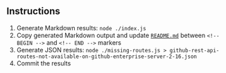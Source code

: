 ## Instructions

1. Generate Markdown results: `node ./index.js`
1. Copy generated Markdown output and update [`README.md`](README.md) between `<!-- BEGIN -->` and `<!-- END -->` markers
1. Generate JSON results: `node ./missing-routes.js > github-rest-api-routes-not-available-on-github-enterprise-server-2-16.json`
1. Commit the results
